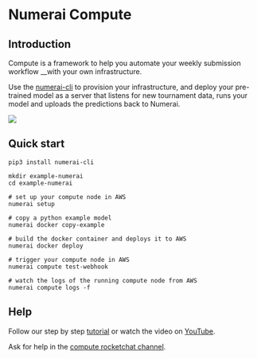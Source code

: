 # Numerai Compute

## Introduction

Compute is a framework to help you automate your weekly submission workflow __with your own infrastructure.

Use the [numerai-cli](https://github.com/numerai/numerai-cli) to provision your infrastructure, and deploy your pre-trained model as a server that listens for new tournament data, runs your model and uploads the predictions back to Numerai.

![](https://blobscdn.gitbook.com/v0/b/gitbook-28427.appspot.com/o/assets%2F-LhIINlU0vnTY9ulNmAH%2F-LjcTM9mF7HKAM9kD3qm%2F-LjcTYRaegP4jfdnrWGL%2Fcompute_architecture.png?alt=media&token=da7df4e6-69c3-47bd-8daa-217494464077)

## Quick start

```text
pip3 install numerai-cli

mkdir example-numerai
cd example-numerai

# set up your compute node in AWS
numerai setup

# copy a python example model
numerai docker copy-example

# build the docker container and deploys it to AWS
numerai docker deploy

# trigger your compute node in AWS
numerai compute test-webhook

# watch the logs of the running compute node from AWS
numerai compute logs -f
```

## Help <a id="getting-started"></a>

Follow our step by step [tutorial](https://docs.numer.ai/help/compute-tutorial) or watch the video on [YouTube](https://www.youtube.com/watch?v=YFgXMpQszpM).

Ask for help in the [compute rocketchat channel](https://community.numer.ai/channel/compute).



